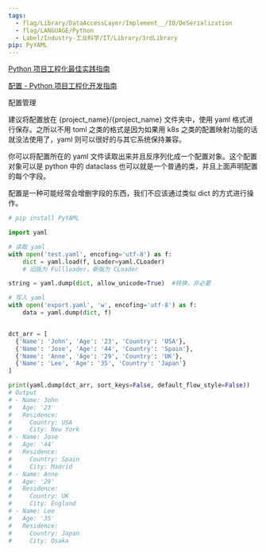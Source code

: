 ```yaml
---
tags:
  - flag/Library/DataAccessLayer/Implement__/IO/DeSerialization
  - flag/LANGUAGE/Python
  - Label/Industry-工业科学/IT/Library/3rdLibrary
pip: PyYAML
---
```


[Python 项目工程化最佳实践指南](https://www.qin.news/python/)

[配置 - Python 项目工程化开发指南](https://pyloong.github.io/pythonic-project-guidelines/guidelines/advanced/exception/)


配置管理

建议将配置放在 {project_name}/{project_name} 文件夹中，使用 yaml 格式进行保存。之所以不用 toml 之类的格式是因为如果用 k8s 之类的配置映射功能的话就没法使用了，yaml 则可以很好的与其它系统保持兼容。

你可以将配置所在的 yaml 文件读取出来并且反序列化成一个配置对象。这个配置对象可以是 python 中的 dataclass 也可以就是一个普通的类，并且上面声明配置的每个字段。

配置是一种可能经常会增删字段的东西，我们不应该通过类似 dict 的方式进行操作。


```python
# pip install PyYAML

import yaml

# 读取 yaml
with open('test.yaml', encofing='utf-8') as f:
    dict = yaml.load(f, Loader=yaml.CLoader)
    # 旧版为 Fullloader，新版为 CLoader

string = yaml.dump(dict, allow_unicode=True)  #转换，非必要

# 写入 yaml
with open('export.yaml', 'w', encofing='utf-8') as f:
    data = yaml.dump(dict, f)


dct_arr = [
  {'Name': 'John', 'Age': '23', 'Country': 'USA'},
  {'Name': 'Jose', 'Age': '44', 'Country': 'Spain'},
  {'Name': 'Anne', 'Age': '29', 'Country': 'UK'},
  {'Name': 'Lee', 'Age': '35', 'Country': 'Japan'}
]

print(yaml.dump(dct_arr, sort_keys=False, default_flow_style=False))
# Output
# - Name: John
#   Age: '23'
#   Residence:
#     Country: USA
#     City: New York
# - Name: Jose
#   Age: '44'
#   Residence:
#     Country: Spain
#     City: Madrid
# - Name: Anne
#   Age: '29'
#   Residence:
#     Country: UK
#     City: England
# - Name: Lee
#   Age: '35'
#   Residence:
#     Country: Japan
#     City: Osaka

```
